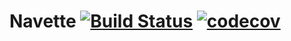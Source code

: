 # Navette [![Build Status](https://travis-ci.org/gbleu/Navette.svg?branch=master)](https://travis-ci.org/gbleu/Navette) [![codecov](https://codecov.io/gh/gbleu/Navette/branch/master/graph/badge.svg)](https://codecov.io/gh/gbleu/Navette)

